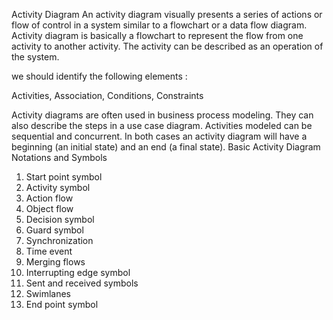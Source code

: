 Activity Diagram
An activity diagram visually presents a series of actions or flow of control in a system similar to a flowchart or a data flow diagram. 
Activity diagram is basically a flowchart to represent the flow from one activity to another activity. The activity can be described as an operation of the system.

we should identify the following elements :

Activities,
Association,
Conditions,
Constraints

Activity diagrams are often used in business process modeling. They can also describe the steps in a use case diagram. Activities modeled can be sequential and concurrent. In both cases an activity diagram will have a beginning (an initial state) and an end (a final state).
Basic Activity Diagram Notations and Symbols
1. Start point symbol 
2. Activity symbol  
3. Action flow
5. Object flow 
6. Decision symbol 
7. Guard symbol
8. Synchronization
9. Time event
10. Merging flows
11. Interrupting edge symbol
12. Sent and received symbols 
13. Swimlanes
14. End point symbol 




